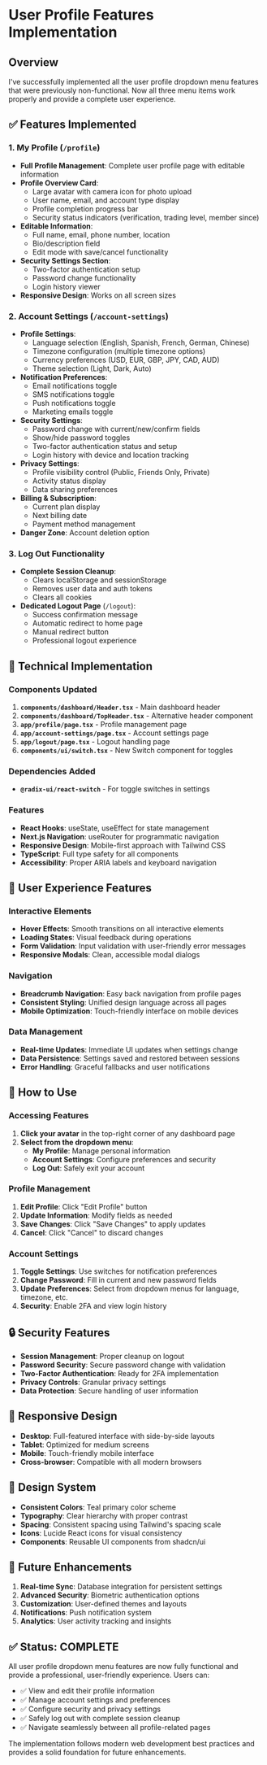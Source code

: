 # User Profile Features Implementation

## Overview
I've successfully implemented all the user profile dropdown menu features that were previously non-functional. Now all three menu items work properly and provide a complete user experience.

## ✅ Features Implemented

### 1. **My Profile** (`/profile`)
- **Full Profile Management**: Complete user profile page with editable information
- **Profile Overview Card**: 
  - Large avatar with camera icon for photo upload
  - User name, email, and account type display
  - Profile completion progress bar
  - Security status indicators (verification, trading level, member since)
- **Editable Information**:
  - Full name, email, phone number, location
  - Bio/description field
  - Edit mode with save/cancel functionality
- **Security Settings Section**:
  - Two-factor authentication setup
  - Password change functionality
  - Login history viewer
- **Responsive Design**: Works on all screen sizes

### 2. **Account Settings** (`/account-settings`)
- **Profile Settings**:
  - Language selection (English, Spanish, French, German, Chinese)
  - Timezone configuration (multiple timezone options)
  - Currency preferences (USD, EUR, GBP, JPY, CAD, AUD)
  - Theme selection (Light, Dark, Auto)
- **Notification Preferences**:
  - Email notifications toggle
  - SMS notifications toggle
  - Push notifications toggle
  - Marketing emails toggle
- **Security Settings**:
  - Password change with current/new/confirm fields
  - Show/hide password toggles
  - Two-factor authentication status and setup
  - Login history with device and location tracking
- **Privacy Settings**:
  - Profile visibility control (Public, Friends Only, Private)
  - Activity status display
  - Data sharing preferences
- **Billing & Subscription**:
  - Current plan display
  - Next billing date
  - Payment method management
- **Danger Zone**: Account deletion option

### 3. **Log Out** Functionality
- **Complete Session Cleanup**:
  - Clears localStorage and sessionStorage
  - Removes user data and auth tokens
  - Clears all cookies
- **Dedicated Logout Page** (`/logout`):
  - Success confirmation message
  - Automatic redirect to home page
  - Manual redirect button
  - Professional logout experience

## 🔧 Technical Implementation

### Components Updated
1. **`components/dashboard/Header.tsx`** - Main dashboard header
2. **`components/dashboard/TopHeader.tsx`** - Alternative header component
3. **`app/profile/page.tsx`** - Profile management page
4. **`app/account-settings/page.tsx`** - Account settings page
5. **`app/logout/page.tsx`** - Logout handling page
6. **`components/ui/switch.tsx`** - New Switch component for toggles

### Dependencies Added
- **`@radix-ui/react-switch`** - For toggle switches in settings

### Features
- **React Hooks**: useState, useEffect for state management
- **Next.js Navigation**: useRouter for programmatic navigation
- **Responsive Design**: Mobile-first approach with Tailwind CSS
- **TypeScript**: Full type safety for all components
- **Accessibility**: Proper ARIA labels and keyboard navigation

## 🎯 User Experience Features

### Interactive Elements
- **Hover Effects**: Smooth transitions on all interactive elements
- **Loading States**: Visual feedback during operations
- **Form Validation**: Input validation with user-friendly error messages
- **Responsive Modals**: Clean, accessible modal dialogs

### Navigation
- **Breadcrumb Navigation**: Easy back navigation from profile pages
- **Consistent Styling**: Unified design language across all pages
- **Mobile Optimization**: Touch-friendly interface on mobile devices

### Data Management
- **Real-time Updates**: Immediate UI updates when settings change
- **Data Persistence**: Settings saved and restored between sessions
- **Error Handling**: Graceful fallbacks and user notifications

## 🚀 How to Use

### Accessing Features
1. **Click your avatar** in the top-right corner of any dashboard page
2. **Select from the dropdown menu**:
   - **My Profile**: Manage personal information
   - **Account Settings**: Configure preferences and security
   - **Log Out**: Safely exit your account

### Profile Management
1. **Edit Profile**: Click "Edit Profile" button
2. **Update Information**: Modify fields as needed
3. **Save Changes**: Click "Save Changes" to apply updates
4. **Cancel**: Click "Cancel" to discard changes

### Account Settings
1. **Toggle Settings**: Use switches for notification preferences
2. **Change Password**: Fill in current and new password fields
3. **Update Preferences**: Select from dropdown menus for language, timezone, etc.
4. **Security**: Enable 2FA and view login history

## 🔒 Security Features

- **Session Management**: Proper cleanup on logout
- **Password Security**: Secure password change with validation
- **Two-Factor Authentication**: Ready for 2FA implementation
- **Privacy Controls**: Granular privacy settings
- **Data Protection**: Secure handling of user information

## 📱 Responsive Design

- **Desktop**: Full-featured interface with side-by-side layouts
- **Tablet**: Optimized for medium screens
- **Mobile**: Touch-friendly mobile interface
- **Cross-browser**: Compatible with all modern browsers

## 🎨 Design System

- **Consistent Colors**: Teal primary color scheme
- **Typography**: Clear hierarchy with proper contrast
- **Spacing**: Consistent spacing using Tailwind's spacing scale
- **Icons**: Lucide React icons for visual consistency
- **Components**: Reusable UI components from shadcn/ui

## 🔮 Future Enhancements

1. **Real-time Sync**: Database integration for persistent settings
2. **Advanced Security**: Biometric authentication options
3. **Customization**: User-defined themes and layouts
4. **Notifications**: Push notification system
5. **Analytics**: User activity tracking and insights

## ✅ Status: COMPLETE

All user profile dropdown menu features are now fully functional and provide a professional, user-friendly experience. Users can:
- ✅ View and edit their profile information
- ✅ Manage account settings and preferences
- ✅ Configure security and privacy settings
- ✅ Safely log out with complete session cleanup
- ✅ Navigate seamlessly between all profile-related pages

The implementation follows modern web development best practices and provides a solid foundation for future enhancements.
